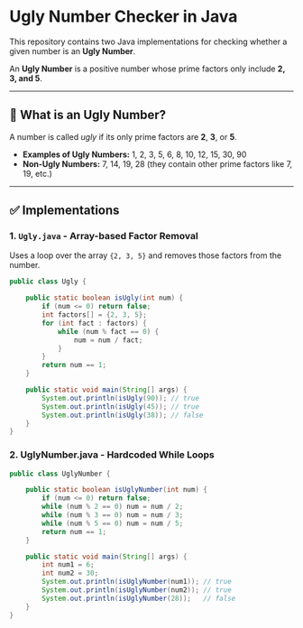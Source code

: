 # Ugly Number Checker in Java

This repository contains two Java implementations for checking whether a given number is an **Ugly Number**.

An **Ugly Number** is a positive number whose prime factors only include **2, 3, and 5**.

---

## 🔢 What is an Ugly Number?

A number is called *ugly* if its only prime factors are **2**, **3**, or **5**.  
- **Examples of Ugly Numbers:** 1, 2, 3, 5, 6, 8, 10, 12, 15, 30, 90  
- **Non-Ugly Numbers:** 7, 14, 19, 28 (they contain other prime factors like 7, 19, etc.)

---

## ✅ Implementations

### 1. `Ugly.java` - Array-based Factor Removal

Uses a loop over the array `{2, 3, 5}` and removes those factors from the number.

```java
public class Ugly {

    public static boolean isUgly(int num) {
        if (num <= 0) return false;
        int factors[] = {2, 3, 5};
        for (int fact : factors) {
            while (num % fact == 0) {
                num = num / fact;
            }
        }
        return num == 1;
    }

    public static void main(String[] args) {
        System.out.println(isUgly(90)); // true
        System.out.println(isUgly(45)); // true
        System.out.println(isUgly(38)); // false
    }
}
```
### 2. UglyNumber.java - Hardcoded While Loops
```java
public class UglyNumber {

    public static boolean isUglyNumber(int num) {
        if (num <= 0) return false;
        while (num % 2 == 0) num = num / 2;
        while (num % 3 == 0) num = num / 3;
        while (num % 5 == 0) num = num / 5;
        return num == 1;
    }

    public static void main(String[] args) {
        int num1 = 6;
        int num2 = 30;
        System.out.println(isUglyNumber(num1)); // true
        System.out.println(isUglyNumber(num2)); // true
        System.out.println(isUglyNumber(28));   // false
    }
}
```
